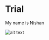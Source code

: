 # Trial
My name is Nishan

![alt text](https://github.com/[nishan25]/[nishan25.github.io]/blob/[main]/600_478525421.jpeg?raw=true)


